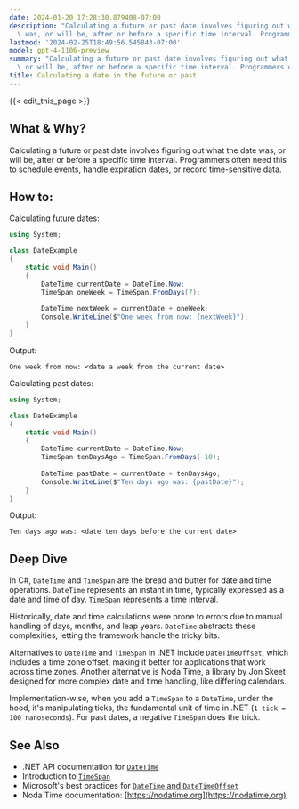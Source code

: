 ```yaml
---
date: 2024-01-20 17:28:30.879408-07:00
description: "Calculating a future or past date involves figuring out what the date\
  \ was, or will be, after or before a specific time interval. Programmers often need\u2026"
lastmod: '2024-02-25T18:49:56.545843-07:00'
model: gpt-4-1106-preview
summary: "Calculating a future or past date involves figuring out what the date was,\
  \ or will be, after or before a specific time interval. Programmers often need\u2026"
title: Calculating a date in the future or past
---
```


{{< edit_this_page >}}

## What & Why?

Calculating a future or past date involves figuring out what the date was, or will be, after or before a specific time interval. Programmers often need this to schedule events, handle expiration dates, or record time-sensitive data.

## How to:

Calculating future dates: 

```C#
using System;

class DateExample
{
    static void Main()
    {
        DateTime currentDate = DateTime.Now;
        TimeSpan oneWeek = TimeSpan.FromDays(7);
        
        DateTime nextWeek = currentDate + oneWeek;
        Console.WriteLine($"One week from now: {nextWeek}");
    }
}
```

Output:

```
One week from now: <date a week from the current date>
```

Calculating past dates:

```C#
using System;

class DateExample
{
    static void Main()
    {
        DateTime currentDate = DateTime.Now;
        TimeSpan tenDaysAgo = TimeSpan.FromDays(-10);
        
        DateTime pastDate = currentDate + tenDaysAgo;
        Console.WriteLine($"Ten days ago was: {pastDate}");
    }
}
```

Output:

```
Ten days ago was: <date ten days before the current date>
```

## Deep Dive

In C#, `DateTime` and `TimeSpan` are the bread and butter for date and time operations. `DateTime` represents an instant in time, typically expressed as a date and time of day. `TimeSpan` represents a time interval.

Historically, date and time calculations were prone to errors due to manual handling of days, months, and leap years. `DateTime` abstracts these complexities, letting the framework handle the tricky bits.

Alternatives to `DateTime` and `TimeSpan` in .NET include `DateTimeOffset`, which includes a time zone offset, making it better for applications that work across time zones. Another alternative is Noda Time, a library by Jon Skeet designed for more complex date and time handling, like differing calendars.

Implementation-wise, when you add a `TimeSpan` to a `DateTime`, under the hood, it's manipulating ticks, the fundamental unit of time in .NET (`1 tick = 100 nanoseconds`). For past dates, a negative `TimeSpan` does the trick.

## See Also

- .NET API documentation for [`DateTime`](https://docs.microsoft.com/en-us/dotnet/api/system.datetime)
- Introduction to [`TimeSpan`](https://docs.microsoft.com/en-us/dotnet/api/system.timespan)
- Microsoft's best practices for [`DateTime` and `DateTimeOffset`](https://docs.microsoft.com/en-us/dotnet/standard/datetime/choosing-between-datetime)
- Noda Time documentation: [https://nodatime.org](https://nodatime.org)
